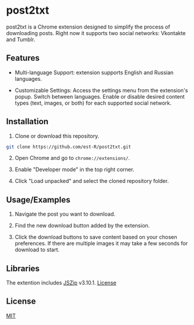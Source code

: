 
# post2txt

post2txt is a Chrome extension designed to simplify the process of downloading posts. Right now it supports two social networks: Vkontakte and Tumblr.




## Features

- Multi-language Support: extension supports English and Russian languages.

- Customizable Settings: Access the settings menu from the extension's popup. Switch between languages. Enable or disable desired content types (text, images, or both) for each supported social network.


## Installation

1. Clone or download this repository.

```bash
git clone https://github.com/est-R/post2txt.git
```
2. Open Chrome and go to `chrome://extensions/`.

3. Enable "Developer mode" in the top right corner.

4. Click "Load unpacked" and select the cloned repository folder.    
## Usage/Examples

1. Navigate the post you want to download.

2. Find the new download button added by the extension.

3. Click the download buttons to save content based on your chosen preferences. If there are multiple images it may take a few seconds for download to start.
## Libraries
The extention includes [JSZip](https://github.com/Stuk/jszip) v3.10.1. [License](https://github.com/Stuk/jszip/blob/main/LICENSE.markdown)
## License

[MIT](https://choosealicense.com/licenses/mit/)

